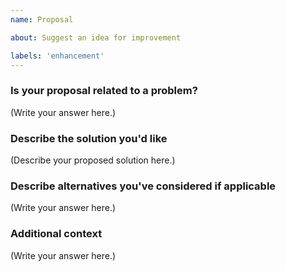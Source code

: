 ```yaml
---
name: Proposal

about: Suggest an idea for improvement

labels: 'enhancement'
---
```


### Is your proposal related to a problem?

(Write your answer here.)

### Describe the solution you'd like

(Describe your proposed solution here.)

### Describe alternatives you've considered if applicable

(Write your answer here.)

### Additional context

(Write your answer here.)

